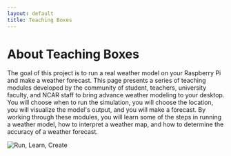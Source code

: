 ```yaml
---
layout: default
title: Teaching Boxes
---
```


# About Teaching Boxes
The goal of this project is to run a real weather model on your Raspberry Pi and make a weather forecast. This page presents a series of teaching modules developed by the community of student, teachers, university faculty, and NCAR staff to bring advance weather modeling to your desktop. You will choose when to run the simulation, you will choose the location, you will visualize the model's output, and you will make a forecast. By working through these modules, you will learn some of the steps in running a weather model, how to interpret a weather map, and how to determine the accuracy of a weather forecast.

![Run, Learn, Create](/NCAR/piwrf-teachingbox/blob/gh-pages/pages/TeachingBox_slide1.png "Run, Play, Create")
